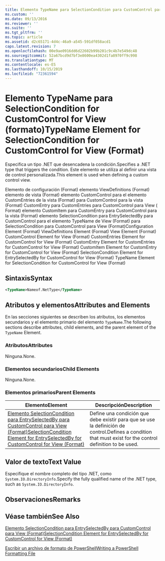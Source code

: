```yaml
---
title: Elemento TypeName para SelectionCondition para CustomControl para View (Format) | Microsoft Docs
ms.custom: ''
ms.date: 09/13/2016
ms.reviewer: ''
ms.suite: ''
ms.tgt_pltfrm: ''
ms.topic: article
ms.assetid: d2c65171-4d4c-46a9-a545-591df058acd1
caps.latest.revision: 7
ms.openlocfilehash: 00e9ae0916dd6d22602b99b201c9c4b7e549dc48
ms.sourcegitcommit: 52a67bcd9d7bf3e8600ea4302d1fa8970ff9c998
ms.translationtype: MT
ms.contentlocale: es-ES
ms.lasthandoff: 10/15/2019
ms.locfileid: "72361594"
---
```

# <a name="typename-element-for-selectioncondition-for-customcontrol-for-view--format"></a><span data-ttu-id="f9f4a-102">Elemento TypeName para SelectionCondition for CustomControl for View (formato)</span><span class="sxs-lookup"><span data-stu-id="f9f4a-102">TypeName Element for SelectionCondition for CustomControl for View  (Format)</span></span>

<span data-ttu-id="f9f4a-103">Especifica un tipo .NET que desencadena la condición.</span><span class="sxs-lookup"><span data-stu-id="f9f4a-103">Specifies a .NET type that triggers the condition.</span></span> <span data-ttu-id="f9f4a-104">Este elemento se utiliza al definir una vista de control personalizada.</span><span class="sxs-lookup"><span data-stu-id="f9f4a-104">This element is used when defining a custom control view.</span></span>

<span data-ttu-id="f9f4a-105">Elemento de configuración (Format) elemento ViewDefinitions (Format) elemento de vista (Format) elemento CustomControl para el elemento CustomEntries de la vista (Format) para CustomControl para la vista (Format) CustomEntry para CustomEntries para CustomControl para View ( Format) elemento CustomItem para CustomEntry para CustomControl para la vista (Format) elemento SelectionCondition para EntrySelectedBy para CustomControl para el elemento TypeName de View (Format) para SelectionCondition para CustomControl para View (Format)</span><span class="sxs-lookup"><span data-stu-id="f9f4a-105">Configuration Element (Format) ViewDefinitions Element (Format) View Element (Format) CustomControl Element for View (Format) CustomEntries Element for CustomControl for View (Format) CustomEntry Element for CustomEntries for CustomControl for View (Format) CustomItem Element for CustomEntry for CustomControl for View (Format) SelectionCondition Element for EntrySelectedBy for CustomControl for View (Format) TypeName Element for SelectionCondition for CustomControl for View  (Format)</span></span>

## <a name="syntax"></a><span data-ttu-id="f9f4a-106">Sintaxis</span><span class="sxs-lookup"><span data-stu-id="f9f4a-106">Syntax</span></span>

```xml
<TypeName>Nameof.NetType</TypeName>

```

## <a name="attributes-and-elements"></a><span data-ttu-id="f9f4a-107">Atributos y elementos</span><span class="sxs-lookup"><span data-stu-id="f9f4a-107">Attributes and Elements</span></span>

<span data-ttu-id="f9f4a-108">En las secciones siguientes se describen los atributos, los elementos secundarios y el elemento primario del elemento `TypeName`.</span><span class="sxs-lookup"><span data-stu-id="f9f4a-108">The following sections describe attributes, child elements, and the parent element of the `TypeName` Element.</span></span>

### <a name="attributes"></a><span data-ttu-id="f9f4a-109">Atributos</span><span class="sxs-lookup"><span data-stu-id="f9f4a-109">Attributes</span></span>

<span data-ttu-id="f9f4a-110">Ninguna.</span><span class="sxs-lookup"><span data-stu-id="f9f4a-110">None.</span></span>

### <a name="child-elements"></a><span data-ttu-id="f9f4a-111">Elementos secundarios</span><span class="sxs-lookup"><span data-stu-id="f9f4a-111">Child Elements</span></span>

<span data-ttu-id="f9f4a-112">Ninguna.</span><span class="sxs-lookup"><span data-stu-id="f9f4a-112">None.</span></span>

### <a name="parent-elements"></a><span data-ttu-id="f9f4a-113">Elementos primarios</span><span class="sxs-lookup"><span data-stu-id="f9f4a-113">Parent Elements</span></span>

|<span data-ttu-id="f9f4a-114">Elemento</span><span class="sxs-lookup"><span data-stu-id="f9f4a-114">Element</span></span>|<span data-ttu-id="f9f4a-115">Descripción</span><span class="sxs-lookup"><span data-stu-id="f9f4a-115">Description</span></span>|
|-------------|-----------------|
|[<span data-ttu-id="f9f4a-116">Elemento SelectionCondition para EntrySelectedBy para CustomControl para View (Format)</span><span class="sxs-lookup"><span data-stu-id="f9f4a-116">SelectionCondition Element for EntrySelectedBy for CustomControl for View (Format)</span></span>](./selectioncondition-element-for-entryselectedby-for-customcontrol-format.md)|<span data-ttu-id="f9f4a-117">Define una condición que debe existir para que se use la definición de control.</span><span class="sxs-lookup"><span data-stu-id="f9f4a-117">Defines a condition that must exist for the control definition to be used.</span></span>|

## <a name="text-value"></a><span data-ttu-id="f9f4a-118">Valor de texto</span><span class="sxs-lookup"><span data-stu-id="f9f4a-118">Text Value</span></span>

<span data-ttu-id="f9f4a-119">Especifique el nombre completo del tipo .NET, como `System.IO.DirectoryInfo`.</span><span class="sxs-lookup"><span data-stu-id="f9f4a-119">Specify the fully qualified name of the .NET type, such as `System.IO.DirectoryInfo`.</span></span>

## <a name="remarks"></a><span data-ttu-id="f9f4a-120">Observaciones</span><span class="sxs-lookup"><span data-stu-id="f9f4a-120">Remarks</span></span>

## <a name="see-also"></a><span data-ttu-id="f9f4a-121">Véase también</span><span class="sxs-lookup"><span data-stu-id="f9f4a-121">See Also</span></span>

[<span data-ttu-id="f9f4a-122">Elemento SelectionCondition para EntrySelectedBy para CustomControl para View (Format)</span><span class="sxs-lookup"><span data-stu-id="f9f4a-122">SelectionCondition Element for EntrySelectedBy for CustomControl for View (Format)</span></span>](./selectioncondition-element-for-entryselectedby-for-customcontrol-format.md)

[<span data-ttu-id="f9f4a-123">Escribir un archivo de formato de PowerShell</span><span class="sxs-lookup"><span data-stu-id="f9f4a-123">Writing a PowerShell Formatting File</span></span>](./writing-a-powershell-formatting-file.md)
